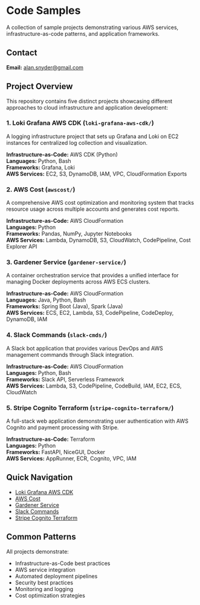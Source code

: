 # Code Samples

A collection of sample projects demonstrating various AWS services, infrastructure-as-code patterns, and application frameworks.

## Contact

**Email:** alan.snyder@gmail.com

## Project Overview

This repository contains five distinct projects showcasing different approaches to cloud infrastructure and application development:

### 1. **Loki Grafana AWS CDK** (`loki-grafana-aws-cdk/`)
A logging infrastructure project that sets up Grafana and Loki on EC2 instances for centralized log collection and visualization.

**Infrastructure-as-Code:** AWS CDK (Python)  
**Languages:** Python, Bash  
**Frameworks:** Grafana, Loki  
**AWS Services:** EC2, S3, DynamoDB, IAM, VPC, CloudFormation Exports

### 2. **AWS Cost** (`awscost/`)
A comprehensive AWS cost optimization and monitoring system that tracks resource usage across multiple accounts and generates cost reports.

**Infrastructure-as-Code:** AWS CloudFormation  
**Languages:** Python  
**Frameworks:** Pandas, NumPy, Jupyter Notebooks  
**AWS Services:** Lambda, DynamoDB, S3, CloudWatch, CodePipeline, Cost Explorer API

### 3. **Gardener Service** (`gardener-service/`)
A container orchestration service that provides a unified interface for managing Docker deployments across AWS ECS clusters.

**Infrastructure-as-Code:** AWS CloudFormation  
**Languages:** Java, Python, Bash  
**Frameworks:** Spring Boot (Java), Spark (Java)  
**AWS Services:** ECS, EC2, Lambda, S3, CodePipeline, CodeDeploy, DynamoDB, IAM

### 4. **Slack Commands** (`slack-cmds/`)
A Slack bot application that provides various DevOps and AWS management commands through Slack integration.

**Infrastructure-as-Code:** AWS CloudFormation  
**Languages:** Python, Bash  
**Frameworks:** Slack API, Serverless Framework  
**AWS Services:** Lambda, S3, CodePipeline, CodeBuild, IAM, EC2, ECS, CloudWatch

### 5. **Stripe Cognito Terraform** (`stripe-cognito-terraform/`)
A full-stack web application demonstrating user authentication with AWS Cognito and payment processing with Stripe.

**Infrastructure-as-Code:** Terraform  
**Languages:** Python  
**Frameworks:** FastAPI, NiceGUI, Docker  
**AWS Services:** AppRunner, ECR, Cognito, VPC, IAM

## Quick Navigation

- [Loki Grafana AWS CDK](./loki-grafana-aws-cdk/README.md)
- [AWS Cost](./awscost/awscost/README.md)
- [Gardener Service](./gardener-service/gardener-service/README.md)
- [Slack Commands](./slack-cmds/cti-slackbud/README.md)
- [Stripe Cognito Terraform](./stripe-cognito-terraform/stripe-test-env/README.md)

## Common Patterns

All projects demonstrate:
- Infrastructure-as-Code best practices
- AWS service integration
- Automated deployment pipelines
- Security best practices
- Monitoring and logging
- Cost optimization strategies
